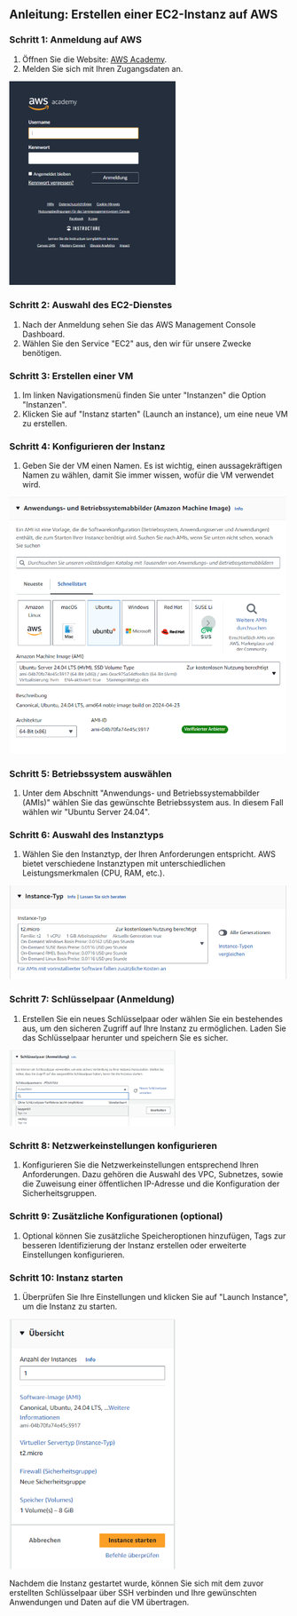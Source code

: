 ## Anleitung: Erstellen einer EC2-Instanz auf AWS

### Schritt 1: Anmeldung auf AWS
1. Öffnen Sie die Website: [AWS Academy](https://www.awsacademy.com/vforcesite/LMS_Login).
2. Melden Sie sich mit Ihren Zugangsdaten an.

<img src="./images/Login.png" alt="AWS Login" width="300">

### Schritt 2: Auswahl des EC2-Dienstes
1. Nach der Anmeldung sehen Sie das AWS Management Console Dashboard.
2. Wählen Sie den Service "EC2" aus, den wir für unsere Zwecke benötigen.

### Schritt 3: Erstellen einer VM
1. Im linken Navigationsmenü finden Sie unter "Instanzen" die Option "Instanzen".
2. Klicken Sie auf "Instanz starten" (Launch an instance), um eine neue VM zu erstellen.

### Schritt 4: Konfigurieren der Instanz
1. Geben Sie der VM einen Namen. Es ist wichtig, einen aussagekräftigen Namen zu wählen, damit Sie immer wissen, wofür die VM verwendet wird.

<img src="./images/image-1.png" alt="Instance Naming" width="500">

### Schritt 5: Betriebssystem auswählen
1. Unter dem Abschnitt "Anwendungs- und Betriebssystemabbilder (AMIs)" wählen Sie das gewünschte Betriebssystem aus. In diesem Fall wählen wir "Ubuntu Server 24.04".

### Schritt 6: Auswahl des Instanztyps
1. Wählen Sie den Instanztyp, der Ihren Anforderungen entspricht. AWS bietet verschiedene Instanztypen mit unterschiedlichen Leistungsmerkmalen (CPU, RAM, etc.).

<img src="./images/Instance-Typ.png" alt="Instance-Typ" width="500">

### Schritt 7: Schlüsselpaar (Anmeldung)
1. Erstellen Sie ein neues Schlüsselpaar oder wählen Sie ein bestehendes aus, um den sicheren Zugriff auf Ihre Instanz zu ermöglichen. Laden Sie das Schlüsselpaar herunter und speichern Sie es sicher.

<img src="./images/Schluesselpaar.png" alt="Schlüsselpaar" width="300">

### Schritt 8: Netzwerkeinstellungen konfigurieren
1. Konfigurieren Sie die Netzwerkeinstellungen entsprechend Ihren Anforderungen. Dazu gehören die Auswahl des VPC, Subnetzes, sowie die Zuweisung einer öffentlichen IP-Adresse und die Konfiguration der Sicherheitsgruppen.

### Schritt 9: Zusätzliche Konfigurationen (optional)
1. Optional können Sie zusätzliche Speicheroptionen hinzufügen, Tags zur besseren Identifizierung der Instanz erstellen oder erweiterte Einstellungen konfigurieren.

### Schritt 10: Instanz starten
1. Überprüfen Sie Ihre Einstellungen und klicken Sie auf "Launch Instance", um die Instanz zu starten.

<img src="./images/Overview.png" alt="Übersicht" width="300">

Nachdem die Instanz gestartet wurde, können Sie sich mit dem zuvor erstellten Schlüsselpaar über SSH verbinden und Ihre gewünschten Anwendungen und Daten auf die VM übertragen.
